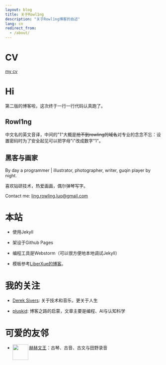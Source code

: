 ```yaml
---
layout: blog
title: 关于Rowl1ng
description: "关于Rowl1ng博客的自述"
lang: cn
redirect_from:
  - /about/
---
```


# CV

[my cv][2]

# Hi

第二版的博客啦，这次终于一行一行代码认真跑了。

## Rowl1ng

中文名的英文音译，中间的"1"大概是~~抢不到rowling的域名~~对专业的念念不忘：设置密码时为了安全起见可以把字母"i"改成数字"1"。

## 黑客与画家

By day a programmer | illustrator, photographer, writer, guqin player by night.

喜欢钻研技术，热爱画画，偶尔弹琴写字。

Contact me: ling.rowling.luo@gmail.com


# 本站

- 使用Jekyll

- 架设于Github Pages

- 编程工具是Webstorm（可以很方便地本地调试Jekyll）

- 模板参考[LiberXue的博客][1]。

# 我的关注

-  [Derek Sivers][5]: 关于技术和音乐，更关于人生


- [pluskid][4]: 博客之路的启蒙，文章主要是编程、AI与认知科学

# 可爱的友邻

- <img src="https://github.com/kujihhoe/blog-files/raw/master/tx.jpg" width = "50px" height = "50px" align="left" />    [赫赫文王][3]：古琴、古音、古文与田野录音


  [1]: https://liberxue.github.io/?liberxue
  [2]: http://rowl1ng.com/cv/Academic_CV.pdf
  [3]: https://kujihhoe.com/
  [4]: http://freemind.pluskid.org/
  [5]: https://sivers.org/